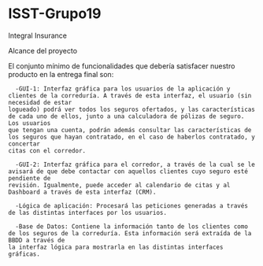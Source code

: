 # ISST-Grupo19
Integral Insurance

Alcance del proyecto

El conjunto mínimo de funcionalidades que debería satisfacer nuestro producto en la entrega final son:

      -GUI-1: Interfaz gráfica para los usuarios de la aplicación y clientes de la correduría. A través de esta interfaz, el usuario (sin necesidad de estar    
	logueado) podrá ver todos los seguros ofertados, y las características de cada uno de ellos, junto a una calculadora de pólizas de seguro. Los usuarios 
	que tengan una cuenta, podrán además consultar las características de los seguros que hayan contratado, en el caso de haberlos contratado, y concertar 
	citas con el corredor.
      
      -GUI-2: Interfaz gráfica para el corredor, a través de la cual se le avisará de que debe contactar con aquellos clientes cuyo seguro esté pendiente de 
	revisión. Igualmente, puede acceder al calendario de citas y al Dashboard a través de esta interfaz (CRM).
      
      -Lógica de aplicación: Procesará las peticiones generadas a través de las distintas interfaces por los usuarios.
      
      -Base de Datos: Contiene la información tanto de los clientes como de los seguros de la correduría. Esta información será extraída de la BBDD a través de 
	la interfaz lógica para mostrarla en las distintas interfaces gráficas.
